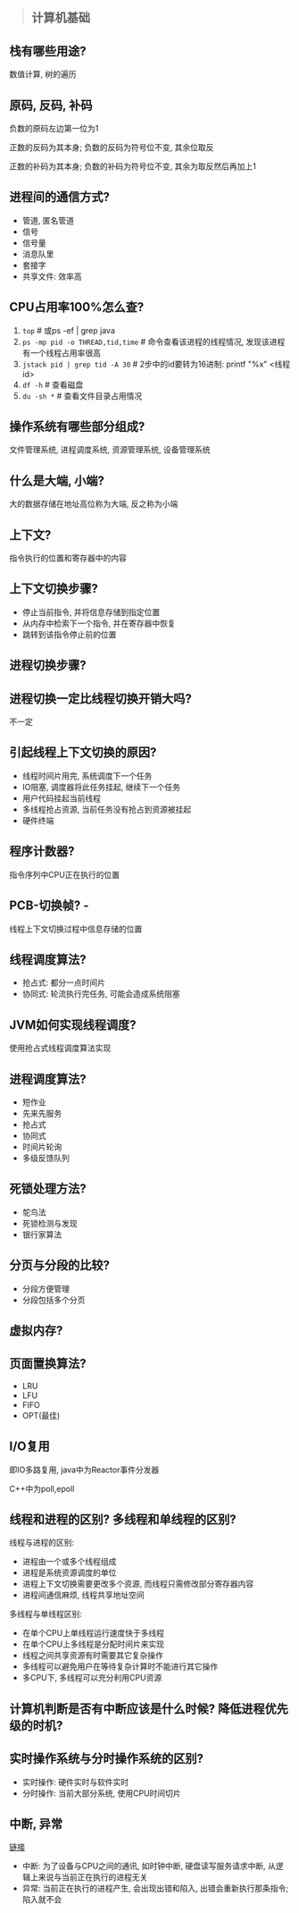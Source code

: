 > ## 计算机基础

## 栈有哪些用途? 
数值计算, 树的遍历

## 原码, 反码, 补码
负数的原码左边第一位为1

正数的反码为其本身; 负数的反码为符号位不变, 其余位取反

正数的补码为其本身; 负数的补码为符号位不变, 其余为取反然后再加上1

## 进程间的通信方式? 
- 管道, 匿名管道
- 信号
- 信号量
- 消息队里
- 套接字
- 共享文件: 效率高

## CPU占用率100%怎么查?
1. `top`	# 或ps -ef | grep java
2. `ps -mp pid -o THREAD,tid,time` 	# 命令查看该进程的线程情况, 发现该进程有一个线程占用率很高
3. `jstack pid | grep tid -A 30` 	# 2步中的id要转为16进制: printf "%x" <线程id>
4. `df -h` 		# 查看磁盘
5. `du -sh *`	# 查看文件目录占用情况

## 操作系统有哪些部分组成?
文件管理系统, 进程调度系统, 资源管理系统, 设备管理系统

## 什么是大端, 小端?
大的数据存储在地址高位称为大端, 反之称为小端

## 上下文?
指令执行的位置和寄存器中的内容

## 上下文切换步骤?
- 停止当前指令, 并将信息存储到指定位置
- 从内存中检索下一个指令, 并在寄存器中恢复
- 跳转到该指令停止前的位置

## 进程切换步骤?
## 进程切换一定比线程切换开销大吗?
不一定

## 引起线程上下文切换的原因?
- 线程时间片用完, 系统调度下一个任务
- IO阻塞, 调度器将此任务挂起, 继续下一个任务
- 用户代码挂起当前线程
- 多线程抢占资源, 当前任务没有抢占到资源被挂起
- 硬件终端

## 程序计数器?
指令序列中CPU正在执行的位置

## PCB-切换帧?	-
线程上下文切换过程中信息存储的位置

## 线程调度算法?
- 抢占式: 都分一点时间片
- 协同式: 轮流执行完任务, 可能会造成系统阻塞

## JVM如何实现线程调度?
使用抢占式线程调度算法实现

## 进程调度算法?
- 短作业
- 先来先服务
- 抢占式
- 协同式
- 时间片轮询
- 多级反馈队列

## 死锁处理方法?
- 鸵鸟法
- 死锁检测与发现
- 银行家算法

## 分页与分段的比较?
- 分段方便管理
- 分段包括多个分页

## 虚拟内存? 
## 页面置换算法?
- LRU
- LFU
- FIFO
- OPT(最佳)

## I/O复用
即IO多路复用, java中为Reactor事件分发器

C++中为poll,epoll

## 线程和进程的区别? 多线程和单线程的区别?
线程与进程的区别: 
- 进程由一个或多个线程组成
- 进程是系统资源调度的单位
- 进程上下文切换需要更改多个资源, 而线程只需修改部分寄存器内容
- 进程间通信麻烦, 线程共享地址空间

多线程与单线程区别: 
- 在单个CPU上单线程运行速度快于多线程
- 在单个CPU上多线程是分配时间片来实现
- 线程之间共享资源有时需要其它复杂操作
- 多线程可以避免用户在等待复杂计算时不能进行其它操作
- 多CPU下, 多线程可以充分利用CPU资源

## 计算机判断是否有中断应该是什么时候? 降低进程优先级的时机?

## 实时操作系统与分时操作系统的区别?
- 实时操作: 硬件实时与软件实时
- 分时操作: 当前大部分系统, 使用CPU时间切片

## 中断, 异常
[链接](https://blog.csdn.net/zat111/article/details/36420903)
- 中断: 为了设备与CPU之间的通讯, 如时钟中断, 硬盘读写服务请求中断, 从逻辑上来说与当前正在执行的进程无关
- 异常: 当前正在执行的进程产生, 会出现出错和陷入, 出错会重新执行那条指令; 陷入就不会